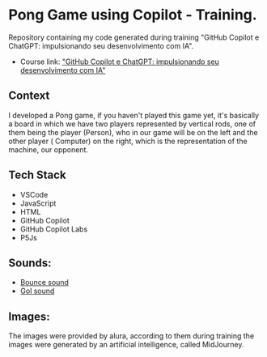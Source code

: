 # Pong Game using Copilot - Training.

Repository containing my code generated during training "GitHub Copilot e ChatGPT: impulsionando seu desenvolvimento com IA".

* Course link: ["GitHub Copilot e ChatGPT: impulsionando seu desenvolvimento com IA"](https://www.alura.com.br/curso-online-github-copilot-chatgpt-desenvolvimento-ia)

## Context

I developed a Pong game, if you haven't played this game yet, it's basically a board in which we have two players represented by vertical rods, one of them being the player (Person), who in our game will be on the left and the other player ( Computer) on the right, which is the representation of the machine, our opponent.

## Tech Stack

* VSCode
* JavaScript
* HTML
* GitHub Copilot
* GitHub Copilot Labs
* P5Js

## Sounds:
* [Bounce sound](https://freesound.org/people/JustInvoke/sounds/446100/)
* [Gol sound](https://freesound.org/people/LittleRobotSoundFactory/sounds/274178/)

## Images:
The images were provided by alura, according to them during training the images were generated by an artificial intelligence, called MidJourney.